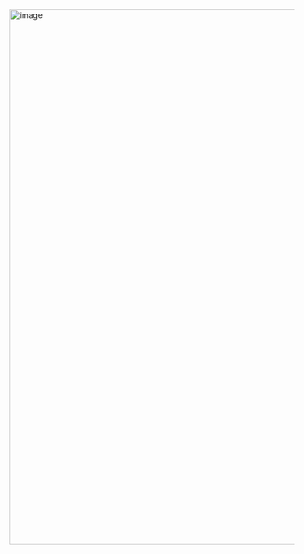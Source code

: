 <img width="946" alt="image" src="https://github.com/Kyieng/herosquad/assets/112371275/0122a71f-2b77-4a8d-a71e-58929d757ebb">

